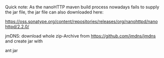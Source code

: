 Quick note:
As the nanoHTTP maven build process nowadays fails to supply the jar
file, the jar file can also downloaded here:

https://oss.sonatype.org/content/repositories/releases/org/nanohttpd/nanohttpd/2.2.0/


jmDNS:
download whole zip-Archive from https://github.com/jmdns/jmdns and create jar with

  ant jar


